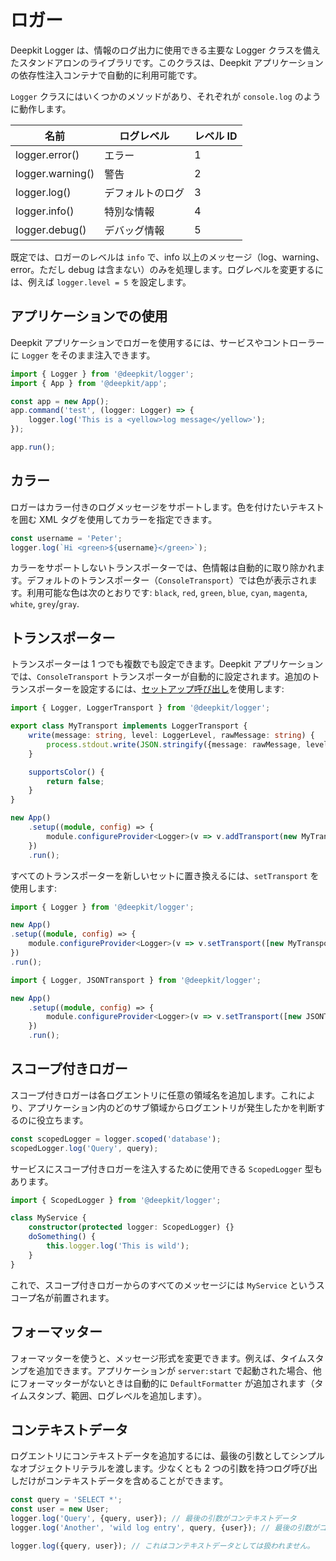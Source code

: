 # ロガー

Deepkit Logger は、情報のログ出力に使用できる主要な Logger クラスを備えたスタンドアロンのライブラリです。このクラスは、Deepkit アプリケーションの依存性注入コンテナで自動的に利用可能です。

`Logger` クラスにはいくつかのメソッドがあり、それぞれが `console.log` のように動作します。

| 名前             | ログレベル            | レベル ID |
|------------------|-----------------------|-----------|
| logger.error()   | エラー                | 1         |
| logger.warning() | 警告                  | 2         |
| logger.log()     | デフォルトのログ      | 3         |
| logger.info()    | 特別な情報            | 4         |
| logger.debug()   | デバッグ情報          | 5         |


既定では、ロガーのレベルは `info` で、info 以上のメッセージ（log、warning、error。ただし debug は含まない）のみを処理します。ログレベルを変更するには、例えば `logger.level = 5` を設定します。

## アプリケーションでの使用

Deepkit アプリケーションでロガーを使用するには、サービスやコントローラーに `Logger` をそのまま注入できます。

```typescript
import { Logger } from '@deepkit/logger';
import { App } from '@deepkit/app';

const app = new App();
app.command('test', (logger: Logger) => {
    logger.log('This is a <yellow>log message</yellow>');
});

app.run();
```

## カラー

ロガーはカラー付きのログメッセージをサポートします。色を付けたいテキストを囲む XML タグを使用してカラーを指定できます。

```typescript
const username = 'Peter';
logger.log(`Hi <green>${username}</green>`);
```

カラーをサポートしないトランスポーターでは、色情報は自動的に取り除かれます。デフォルトのトランスポーター（`ConsoleTransport`）では色が表示されます。利用可能な色は次のとおりです: `black`, `red`, `green`, `blue`, `cyan`, `magenta`, `white`, `grey`/`gray`.

## トランスポーター

トランスポーターは 1 つでも複数でも設定できます。Deepkit アプリケーションでは、`ConsoleTransport` トランスポーターが自動的に設定されます。追加のトランスポーターを設定するには、[セットアップ呼び出し](dependency-injection.md#di-setup-calls)を使用します:

```typescript
import { Logger, LoggerTransport } from '@deepkit/logger';

export class MyTransport implements LoggerTransport {
    write(message: string, level: LoggerLevel, rawMessage: string) {
        process.stdout.write(JSON.stringify({message: rawMessage, level, time: new Date}) + '\n');
    }

    supportsColor() {
        return false;
    }
}

new App()
    .setup((module, config) => {
        module.configureProvider<Logger>(v => v.addTransport(new MyTransport));
    })
    .run();
```

すべてのトランスポーターを新しいセットに置き換えるには、`setTransport` を使用します:

```typescript
import { Logger } from '@deepkit/logger';

new App()
.setup((module, config) => {
    module.configureProvider<Logger>(v => v.setTransport([new MyTransport]));
})
.run();
```

```typescript
import { Logger, JSONTransport } from '@deepkit/logger';

new App()
    .setup((module, config) => {
        module.configureProvider<Logger>(v => v.setTransport([new JSONTransport]));
    })
    .run();
```

## スコープ付きロガー

スコープ付きロガーは各ログエントリに任意の領域名を追加します。これにより、アプリケーション内のどのサブ領域からログエントリが発生したかを判断するのに役立ちます。

```typescript
const scopedLogger = logger.scoped('database');
scopedLogger.log('Query', query);
```

サービスにスコープ付きロガーを注入するために使用できる `ScopedLogger` 型もあります。

```typescript
import { ScopedLogger } from '@deepkit/logger';

class MyService {
    constructor(protected logger: ScopedLogger) {}
    doSomething() {
        this.logger.log('This is wild');
    }
}
```

これで、スコープ付きロガーからのすべてのメッセージには `MyService` というスコープ名が前置されます。

## フォーマッター

フォーマッターを使うと、メッセージ形式を変更できます。例えば、タイムスタンプを追加できます。アプリケーションが `server:start` で起動された場合、他にフォーマッターがないときは自動的に `DefaultFormatter` が追加されます（タイムスタンプ、範囲、ログレベルを追加します）。

## コンテキストデータ

ログエントリにコンテキストデータを追加するには、最後の引数としてシンプルなオブジェクトリテラルを渡します。少なくとも 2 つの引数を持つログ呼び出しだけがコンテキストデータを含めることができます。

```typescript
const query = 'SELECT *';
const user = new User;
logger.log('Query', {query, user}); // 最後の引数がコンテキストデータ
logger.log('Another', 'wild log entry', query, {user}); // 最後の引数がコンテキストデータ

logger.log({query, user}); // これはコンテキストデータとしては扱われません。
```